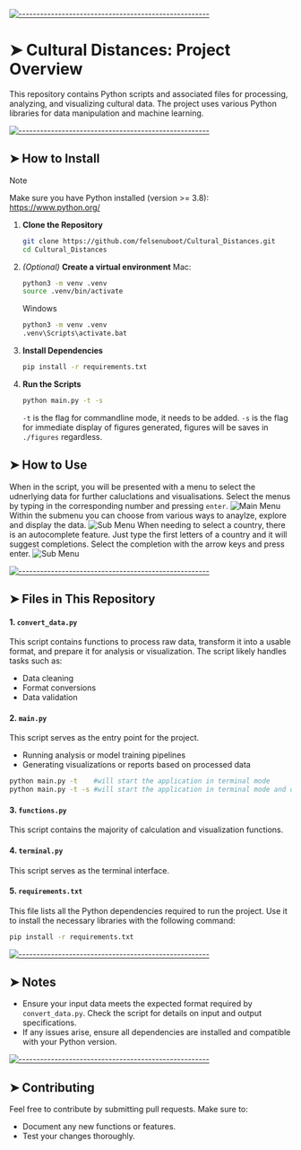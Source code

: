 <!-- ⚠️ This README has been generated from the file(s) "blueprint.md" ⚠️-->
[![-----------------------------------------------------](https://raw.githubusercontent.com/andreasbm/readme/master/assets/lines/colored.png)](#cultural-distances-project-overview)

# ➤ Cultural Distances: Project Overview

This repository contains Python scripts and associated files for processing, analyzing, and visualizing cultural data. The project uses various Python libraries for data manipulation and machine learning.

[![-----------------------------------------------------](https://raw.githubusercontent.com/andreasbm/readme/master/assets/lines/colored.png)](#how-to-use)

## ➤ How to Install

> [!NOTE]  
>    Make sure you have Python installed (version >= 3.8): https://www.python.org/

1. **Clone the Repository**

   ```bash
   git clone https://github.com/felsenuboot/Cultural_Distances.git
   cd Cultural_Distances
   ```

2. _(Optional)_ **Create a virtual environment**
   Mac:
   ```bash
   python3 -m venv .venv
   source .venv/bin/activate
   ```

   Windows
   ```cmd
   python3 -m venv .venv
   .venv\Scripts\activate.bat
   ```
   
2. **Install Dependencies**

   ```bash
   pip install -r requirements.txt
   ```

3. **Run the Scripts**
   ```bash
   python main.py -t -s
   ```
   ```-t``` is the flag for commandline mode, it needs to be added.
   ```-s``` is the flag for immediate display of figures generated, figures will be saves in ```./figures``` regardless.

## ➤ How to Use
When in the script, you will be presented with a menu to select the udnerlying data for further caluclations and visualisations. Select the menus by typing in the corresponding number and pressing ```enter```.
![Main Menu](./images/main-menu.png)
Within the submenu you can choose from various ways to anaylze, explore and display the data.
![Sub Menu](./images/sub-menu.png)
When needing to select a country, there is an autocomplete feature. Just type the first letters of a country and it will suggest completions. Select the completion with the arrow keys and press enter.
![Sub Menu](./images/function.png)


[![-----------------------------------------------------](https://raw.githubusercontent.com/andreasbm/readme/master/assets/lines/colored.png)](#files-in-this-repository)

## ➤ Files in This Repository

#### 1. `convert_data.py`

This script contains functions to process raw data, transform it into a usable format, and prepare it for analysis or visualization. The script likely handles tasks such as:

- Data cleaning
- Format conversions
- Data validation

#### 2. `main.py`

This script serves as the entry point for the project. 

- Running analysis or model training pipelines
- Generating visualizations or reports based on processed data
```bash
python main.py -t    #will start the application in terminal mode
python main.py -t -s #will start the application in terminal mode and display generated figures right away
```

#### 3. `functions.py`

This script contains the majority of calculation and visualization functions.

#### 4. `terminal.py`

This script serves as the terminal interface.

#### 5. `requirements.txt`

This file lists all the Python dependencies required to run the project. Use it to install the necessary libraries with the following command:

```bash
pip install -r requirements.txt
```


[![-----------------------------------------------------](https://raw.githubusercontent.com/andreasbm/readme/master/assets/lines/colored.png)](#notes)

## ➤ Notes

- Ensure your input data meets the expected format required by `convert_data.py`. Check the script for details on input and output specifications.
- If any issues arise, ensure all dependencies are installed and compatible with your Python version.


[![-----------------------------------------------------](https://raw.githubusercontent.com/andreasbm/readme/master/assets/lines/colored.png)](#contributing)

## ➤ Contributing

Feel free to contribute by submitting pull requests. Make sure to:

- Document any new functions or features.
- Test your changes thoroughly.
